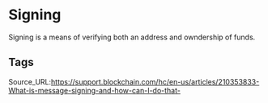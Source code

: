 # Signing
Signing is a means of verifying both an address and owndership of funds.
## Tags
Source_URL:https://support.blockchain.com/hc/en-us/articles/210353833-What-is-message-signing-and-how-can-I-do-that-
